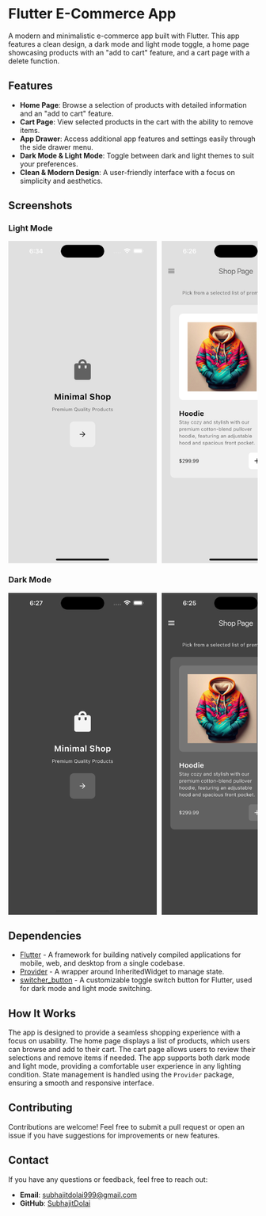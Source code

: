 # Flutter E-Commerce App

A modern and minimalistic e-commerce app built with Flutter. This app features a clean design, a dark mode and light mode toggle, a home page showcasing products with an "add to cart" feature, and a cart page with a delete function.

## Features

- **Home Page**: Browse a selection of products with detailed information and an "add to cart" feature.
- **Cart Page**: View selected products in the cart with the ability to remove items.
- **App Drawer**: Access additional app features and settings easily through the side drawer menu.
- **Dark Mode & Light Mode**: Toggle between dark and light themes to suit your preferences.
- **Clean & Modern Design**: A user-friendly interface with a focus on simplicity and aesthetics.

## Screenshots

### Light Mode

<div style="display: flex; overflow-x: auto; gap: 10px; white-space: nowrap;">
  <img src="assets/screenshots/intro_page_light.png" width="300" alt="Intro Page Light Mode" />
  <img src="assets/screenshots/shop_page_light.png" width="300" alt="Shop Page Light Mode" />
  <img src="assets/screenshots/cart_page_light.png" width="300" alt="Cart Page Light Mode" />
  <img src="assets/screenshots/settings_light.png" width="300" alt="Settings Page Light Mode" />
  <img src="assets/screenshots/drawer_light.png" width="300" alt="Drawer Light Mode" />
</div>

### Dark Mode

<div style="display: flex; overflow-x: auto; gap: 10px; white-space: nowrap;">
  <img src="assets/screenshots/intro_page_dark.png" width="300" alt="Intro Page Dark Mode" />
  <img src="assets/screenshots/shop_page_dark.png" width="300" alt="Shop Page Dark Mode" />
  <img src="assets/screenshots/cart_page_dark.png" width="300" alt="Cart Page Dark Mode" />
  <img src="assets/screenshots/settings_dark.png" width="300" alt="Settings Page Dark Mode" />
  <img src="assets/screenshots/drawer_dark.png" width="300" alt="Drawer Dark Mode" />
</div>

## Dependencies

- [Flutter](https://flutter.dev/) - A framework for building natively compiled applications for mobile, web, and desktop from a single codebase.
- [Provider](https://pub.dev/packages/provider) - A wrapper around InheritedWidget to manage state.
- [switcher_button](https://pub.dev/packages/switcher_button) - A customizable toggle switch button for Flutter, used for dark mode and light mode switching.

## How It Works

The app is designed to provide a seamless shopping experience with a focus on usability. The home page displays a list of products, which users can browse and add to their cart. The cart page allows users to review their selections and remove items if needed. The app supports both dark mode and light mode, providing a comfortable user experience in any lighting condition. State management is handled using the `Provider` package, ensuring a smooth and responsive interface.

## Contributing

Contributions are welcome! Feel free to submit a pull request or open an issue if you have suggestions for improvements or new features.

## Contact

If you have any questions or feedback, feel free to reach out:

- **Email**: subhajitdolai999@gmail.com
- **GitHub**: [SubhajitDolai](https://github.com/SubhajitDolai)